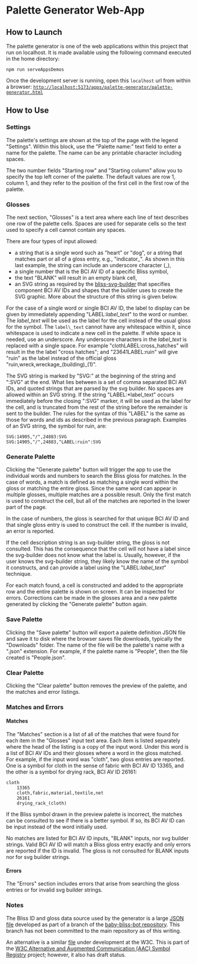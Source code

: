# Palette Generator Web-App

## How to Launch

The palette generator is one of the web applications within this
project that run on localhost.  It
is made available using the following command executed in the home directory:

```text
npm run serveAppsDemos
```

Once the development server is running, open this `localhost` url from within a
browser:
[`http://localhost:5173/apps/palette-generator/palette-generator.html`](http://localhost:5173/apps/palette-generator/palette-generator.html)

## How to Use

### Settings

The palette's settings are shown at the top of the page with the legend
"Settings".  Within this block, use the "Palette name:" text field to enter a
name for the palette.  The name can be any printable character including spaces.

The two number fields "Starting row" and "Starting column" allow you to specify
the top left corner of the palette.  The default values are row 1, column 1, and
they refer to the position of the first cell in the first row of the palette.

### Glosses

The next section, "Glosses" is a text area where each line of text describes one
row of the palette cells.  Spaces are used for separate cells so the text used
to specify a cell cannot contain any spaces.

There are four types of input allowed:

- a string that is a single word such as "heart" or "dog", or a string that
  matches part or all of a gloss entry, e.g., "indicator_".  As shown in this
  last example, the string can include an underscore character (\_),
- a single number that is the BCI AV ID of a specific Bliss symbol,
- the text "BLANK" will result in an empty blank cell,
- an SVG string as required by the [bliss-svg-builder](https://github.com/hlridge/bliss-svg-builder)
  that specifies component BCI AV IDs and shapes that the builder uses to create
  the SVG graphic.  More about the structure of this string is given below.

For the case of a single word or single BCI AV ID, the label to display can be
given by immediately appending "LABEL:*label\_text*" to the word or number. The
*label\_text* will be used as the label for the cell instead of the usual gloss
for the symbol.  The `label\_text` cannot have any whitespace within it, since
whitespace is used to indicate a new cell in the palette.  If white space is
needed, use an underscore.  Any underscore characters in the *label\_text* is
replaced with a single space.   For example "clothLABEL:cross_hatches" will
result in the the label "cross hatches"; and "23641LABEL:ruin" will give "ruin"
as the label instead of the official gloss
"ruin,wreck,wreckage\_(building)\_(1)".

The SVG string is marked by "SVG:" at the beginning of the string and ":SVG" at
the end. What lies between is a set of comma separated BCI AVI IDs, and quoted
strings that are parsed by the svg builder.  No spaces are allowed within an
SVG string.  If the string "LABEL:*label\_text" occurs immediately before the
closing ":SVG" marker, it will be used as the label for the cell, and is
truncated from the rest of the string before the remainder is sent to the
builder.  The rules for the syntax of this "LABEL" is the same as those for
words and ids as described in the previous paragraph.  Examples of an SVG
string, the symbol for ruin, are:

```text
SVG:14905,"/",24883:SVG
SVG:14905,"/",24883,"LABEL:ruin":SVG
```

### Generate Palette

Clicking the "Generate palette" button will trigger the app to use the
individual words and numbers to search the Bliss gloss for matches.  In the case
of words, a match is defined as matching a single word within the gloss or
matching the entire gloss.  Since the same word can appear in multiple glosses,
multiple matches are a possible result.  Only the first match is used to
construct the cell, but all of the matches are reported in the lower part of the
page.

In the case of numbers, the gloss is searched for that unique BCI AV ID and that
single gloss entry is used to construct the cell.  If the number is invalid, an
error is reported.

If the cell description string is an svg-builder string, the gloss is not
consulted. This has the consequence that the cell will not have a label since
the svg-builder does not know what the label is.  Usually, however, if the user
knows the svg-builder string, they likely know the name of the symbol it
constructs, and can provide a label using the "LABEL:*label\_text*" technique.

For each match found, a cell is constructed and added to the appropriate row and
the entire palette is shown on screen.  It can be inspected for errors.
Corrections can be made in the glosses area and a new palette generated by
clicking the "Generate palette" button again.

### Save Palette

Clicking the "Save palette" button will export a palette definition JSON file
and save it to disk where the browser saves file downloads, typically the
"Downloads" folder.  The name of the file will be the palette's name with a
".json" extension.  For example, if the palette name is "People", then the file
created is "People.json".

### Clear Palette

Clicking the "Clear palette" button removes the preview of the palette, and the
matches and error listings.

### Matches and Errors

#### Matches

The "Matches" section is a list of all of the matches that were found for each
item in the "Glosses" input text area.  Each item is listed separately where the
head of the listing is a copy of the input word.  Under this word is a list of
BCI AV IDs and their glosses where a word in the gloss matched.  For example, if
the input word was "cloth", two gloss entries are reported.  One is a symbol for
cloth in the sense of fabric with BCI AV ID 13365, and the other is a symbol for
drying rack, BCI AV ID 26161:

```text
cloth
    13365
    cloth,fabric,material,textile,net
    26161
    drying_rack_(cloth)
```

If the Bliss symbol drawn in the preview palette is incorrect, the matches can
be consulted to see if there is a better symbol.  If so, its BCI AV ID can be
input instead of the word initially used.

No matches are listed for BCI AV ID inputs, "BLANK" inputs, nor svg builder
strings.  Valid BCI AV ID will match a Bliss gloss entry exactly and only errors
are reported if the ID is invalid.  The gloss is not consulted for BLANK inputs
nor for svg builder strings.

#### Errors

The "Errors" section includes errors that arise from searching the gloss entries
or for invalid svg builder strings.

### Notes

The Bliss ID and gloss data source used by the generator is a large [JSON
file](https://raw.githubusercontent.com/cindyli/baby-bliss-bot/refs/heads/feat/bmw/data/bliss_symbol_explanations.json)
developed as part of a branch of the [baby-bliss-bot repository](https://github.com/inclusive-design/baby-bliss-bot/).
This branch has not been committed to the main repository as of this writing.

An alternative is a similar
[file](https://w3c.github.io/aac-registry/data/blissymbolics.json) under
development at the W3C.  This is part of the [W3C Alternative and Augmented Communication (AAC) Symbol Registry](https://www.w3.org/TR/aac-registry/)
project; however, it also has draft status.
